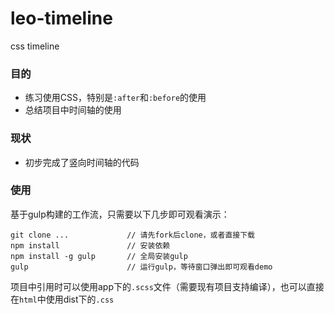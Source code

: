 # leo-timeline
css timeline

### 目的
- 练习使用CSS，特别是`:after`和`:before`的使用
- 总结项目中时间轴的使用

### 现状
- 初步完成了竖向时间轴的代码

### 使用
基于gulp构建的工作流，只需要以下几步即可观看演示：
```
git clone ...             // 请先fork后clone，或者直接下载
npm install               // 安装依赖
npm install -g gulp       // 全局安装gulp
gulp                      // 运行gulp，等待窗口弹出即可观看demo
```
项目中引用时可以使用app下的`.scss`文件（需要现有项目支持编译），也可以直接在`html`中使用dist下的`.css`
